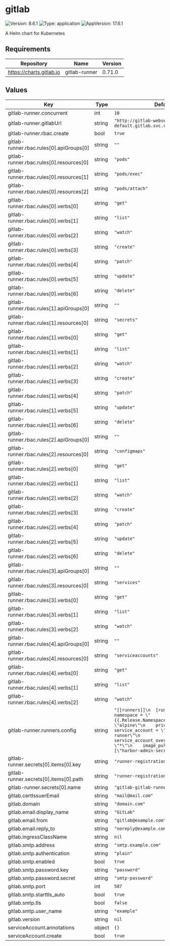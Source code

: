 # gitlab

![Version: 8.6.1](https://img.shields.io/badge/Version-8.6.1-informational?style=flat-square) ![Type: application](https://img.shields.io/badge/Type-application-informational?style=flat-square) ![AppVersion: 17.6.1](https://img.shields.io/badge/AppVersion-17.6.1-informational?style=flat-square)

A Helm chart for Kubernetes

## Requirements

| Repository | Name | Version |
|------------|------|---------|
| https://charts.gitlab.io | gitlab-runner | 0.71.0 |

## Values

| Key | Type | Default | Description |
|-----|------|---------|-------------|
| gitlab-runner.concurrent | int | `10` |  |
| gitlab-runner.gitlabUrl | string | `"http://gitlab-webservice-default.gitlab.svc.cluster.local:8181"` |  |
| gitlab-runner.rbac.create | bool | `true` |  |
| gitlab-runner.rbac.rules[0].apiGroups[0] | string | `""` |  |
| gitlab-runner.rbac.rules[0].resources[0] | string | `"pods"` |  |
| gitlab-runner.rbac.rules[0].resources[1] | string | `"pods/exec"` |  |
| gitlab-runner.rbac.rules[0].resources[2] | string | `"pods/attach"` |  |
| gitlab-runner.rbac.rules[0].verbs[0] | string | `"get"` |  |
| gitlab-runner.rbac.rules[0].verbs[1] | string | `"list"` |  |
| gitlab-runner.rbac.rules[0].verbs[2] | string | `"watch"` |  |
| gitlab-runner.rbac.rules[0].verbs[3] | string | `"create"` |  |
| gitlab-runner.rbac.rules[0].verbs[4] | string | `"patch"` |  |
| gitlab-runner.rbac.rules[0].verbs[5] | string | `"update"` |  |
| gitlab-runner.rbac.rules[0].verbs[6] | string | `"delete"` |  |
| gitlab-runner.rbac.rules[1].apiGroups[0] | string | `""` |  |
| gitlab-runner.rbac.rules[1].resources[0] | string | `"secrets"` |  |
| gitlab-runner.rbac.rules[1].verbs[0] | string | `"get"` |  |
| gitlab-runner.rbac.rules[1].verbs[1] | string | `"list"` |  |
| gitlab-runner.rbac.rules[1].verbs[2] | string | `"watch"` |  |
| gitlab-runner.rbac.rules[1].verbs[3] | string | `"create"` |  |
| gitlab-runner.rbac.rules[1].verbs[4] | string | `"patch"` |  |
| gitlab-runner.rbac.rules[1].verbs[5] | string | `"update"` |  |
| gitlab-runner.rbac.rules[1].verbs[6] | string | `"delete"` |  |
| gitlab-runner.rbac.rules[2].apiGroups[0] | string | `""` |  |
| gitlab-runner.rbac.rules[2].resources[0] | string | `"configmaps"` |  |
| gitlab-runner.rbac.rules[2].verbs[0] | string | `"get"` |  |
| gitlab-runner.rbac.rules[2].verbs[1] | string | `"list"` |  |
| gitlab-runner.rbac.rules[2].verbs[2] | string | `"watch"` |  |
| gitlab-runner.rbac.rules[2].verbs[3] | string | `"create"` |  |
| gitlab-runner.rbac.rules[2].verbs[4] | string | `"patch"` |  |
| gitlab-runner.rbac.rules[2].verbs[5] | string | `"update"` |  |
| gitlab-runner.rbac.rules[2].verbs[6] | string | `"delete"` |  |
| gitlab-runner.rbac.rules[3].apiGroups[0] | string | `""` |  |
| gitlab-runner.rbac.rules[3].resources[0] | string | `"services"` |  |
| gitlab-runner.rbac.rules[3].verbs[0] | string | `"get"` |  |
| gitlab-runner.rbac.rules[3].verbs[1] | string | `"list"` |  |
| gitlab-runner.rbac.rules[3].verbs[2] | string | `"watch"` |  |
| gitlab-runner.rbac.rules[4].apiGroups[0] | string | `""` |  |
| gitlab-runner.rbac.rules[4].resources[0] | string | `"serviceaccounts"` |  |
| gitlab-runner.rbac.rules[4].verbs[0] | string | `"get"` |  |
| gitlab-runner.rbac.rules[4].verbs[1] | string | `"list"` |  |
| gitlab-runner.rbac.rules[4].verbs[2] | string | `"watch"` |  |
| gitlab-runner.runners.config | string | `"[[runners]]\n  [runners.kubernetes]\n    namespace = \"{{.Release.Namespace}}\"\n    image = \"alpine\"\n    privileged = false\n    service_account = \"gitlab-gitlab-runner\"\n    service_account_overwrite_allowed = \"*\"\n    image_pull_secrets = [\"harbor-admin-secret\"]\n"` |  |
| gitlab-runner.secrets[0].items[0].key | string | `"runner-registration-token"` |  |
| gitlab-runner.secrets[0].items[0].path | string | `"runner-registration-token"` |  |
| gitlab-runner.secrets[0].name | string | `"gitlab-gitlab-runner-secret"` |  |
| gitlab.certIssuerEmail | string | `"mail@mail.com"` |  |
| gitlab.domain | string | `"domain.com"` |  |
| gitlab.email.display_name | string | `"GitLab"` |  |
| gitlab.email.from | string | `"gitlab@example.com"` |  |
| gitlab.email.reply_to | string | `"noreply@example.com"` |  |
| gitlab.ingressClassName | string | `nil` |  |
| gitlab.smtp.address | string | `"smtp.example.com"` |  |
| gitlab.smtp.authentication | string | `"plain"` |  |
| gitlab.smtp.enabled | bool | `true` |  |
| gitlab.smtp.password.key | string | `"password"` |  |
| gitlab.smtp.password.secret | string | `"smtp-password"` |  |
| gitlab.smtp.port | int | `587` |  |
| gitlab.smtp.starttls_auto | bool | `true` |  |
| gitlab.smtp.tls | bool | `false` |  |
| gitlab.smtp.user_name | string | `"example"` |  |
| gitlab.version | string | `nil` |  |
| serviceAccount.annotations | object | `{}` |  |
| serviceAccount.create | bool | `true` |  |


